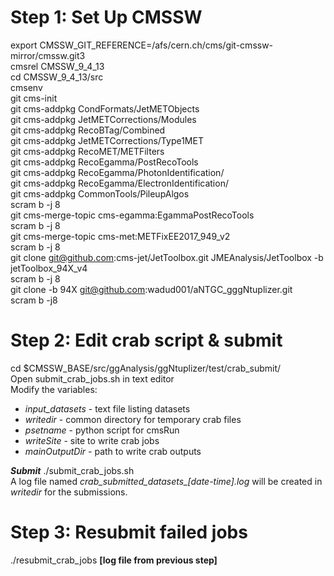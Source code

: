 Step 1: Set Up CMSSW 
====================
export CMSSW_GIT_REFERENCE=/afs/cern.ch/cms/git-cmssw-mirror/cmssw.git3 <br> 
cmsrel CMSSW_9_4_13 <br> 
cd CMSSW_9_4_13/src <br>
cmsenv <br>
git cms-init <br>
git cms-addpkg CondFormats/JetMETObjects <br> 
git cms-addpkg JetMETCorrections/Modules <br> 
git cms-addpkg RecoBTag/Combined <br> 
git cms-addpkg JetMETCorrections/Type1MET <br> 
git cms-addpkg RecoMET/METFilters <br> 
git cms-addpkg RecoEgamma/PostRecoTools <br> 
git cms-addpkg RecoEgamma/PhotonIdentification/ <br> 
git cms-addpkg RecoEgamma/ElectronIdentification/ <br> 
git cms-addpkg CommonTools/PileupAlgos <br> 
scram b -j 8 <br>
git cms-merge-topic cms-egamma:EgammaPostRecoTools <br>
scram b -j 8 <br>
git cms-merge-topic cms-met:METFixEE2017_949_v2 <br>
scram b -j 8 <br>
git clone git@github.com:cms-jet/JetToolbox.git JMEAnalysis/JetToolbox -b jetToolbox_94X_v4 <br> 
scram b -j 8 <br>
git clone -b 94X git@github.com:wadud001/aNTGC_gggNtuplizer.git <br>
scram b -j8 <br>


Step 2: Edit crab script & submit
=================================
cd $CMSSW_BASE/src/ggAnalysis/ggNtuplizer/test/crab_submit/<br>
Open submit_crab_jobs.sh in text editor <br>
Modify the variables: <br>
* *input_datasets* - text file listing datasets <br>
* *writedir* - common directory for temporary crab files <br>
* *psetname* - python script for cmsRun <br>
* *writeSite* - site to write crab jobs <br>
* *mainOutputDir* - path to write crab outputs <br>
 
___Submit___ ./submit_crab_jobs.sh<br>
A log file named *crab_submitted_datasets_[date-time].log* will be created in *writedir* for the submissions. <br>


Step 3: Resubmit failed jobs
============================
./resubmit_crab_jobs __[log file from previous step]__
